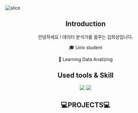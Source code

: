![slice](https://capsule-render.vercel.app/api?type=cylinder&color=auto&height=200&text=%20HESONGEYA🦊)



<div align=center>
 
## Introduction

안녕하세요 ! 데이터 분석가를 꿈꾸는 김희성입니다.

🎓 Univ student

 🌱 Learning Data Analizing

## Used tools & Skill 
<img src="https://img.shields.io/badge/Python-3776AB?style=flat&logo=Python&logoColor=white"/>
<img src="https://img.shields.io/badge/R-276DC3?style=flat&logo=R&logoColor=white"/>



## 💻PROJECTS💻
 


</div>

